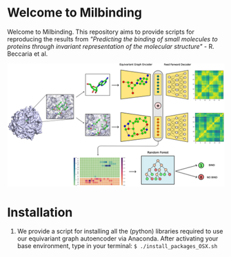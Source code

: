 # Welcome to Milbinding

Welcome to Milbinding. This repository aims to provide scripts for reproducing the results from _"Predicting the binding of small molecules to proteins through invariant representation of the molecular structure"_ - R. Beccaria et al.

![alt text](https://github.com/guidotiana/Milbinding/blob/main/pic.png?raw=true)

# Installation

1. We provide a script for installing all the (python) libraries required to use our equivariant graph autoencoder via Anaconda. After activating your base environment, type in your terminal:    `$ ./install_packages_OSX.sh`

